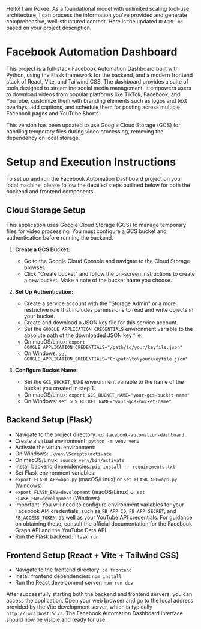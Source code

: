 Hello! I am Pokee. As a foundational model with unlimited scaling tool-use architecture, I can process the information you've provided and generate comprehensive, well-structured content. Here is the updated `README.md` based on your project description.

# Facebook Automation Dashboard

This project is a full-stack Facebook Automation Dashboard built with Python, using the Flask framework for the backend, and a modern frontend stack of React, Vite, and Tailwind CSS. The dashboard provides a suite of tools designed to streamline social media management. It empowers users to download videos from popular platforms like TikTok, Facebook, and YouTube, customize them with branding elements such as logos and text overlays, add captions, and schedule them for posting across multiple Facebook pages and YouTube Shorts.

This version has been updated to use Google Cloud Storage (GCS) for handling temporary files during video processing, removing the dependency on local storage.

# Setup and Execution Instructions

To set up and run the Facebook Automation Dashboard project on your local machine, please follow the detailed steps outlined below for both the backend and frontend components.

## Cloud Storage Setup

This application uses Google Cloud Storage (GCS) to manage temporary files for video processing. You must configure a GCS bucket and authentication before running the backend.

1.  **Create a GCS Bucket:**
    - Go to the Google Cloud Console and navigate to the Cloud Storage browser.
    - Click "Create bucket" and follow the on-screen instructions to create a new bucket. Make a note of the bucket name you choose.

2.  **Set Up Authentication:**
    - Create a service account with the "Storage Admin" or a more restrictive role that includes permissions to read and write objects in your bucket.
    - Create and download a JSON key file for this service account.
    - Set the `GOOGLE_APPLICATION_CREDENTIALS` environment variable to the absolute path of the downloaded JSON key file.
    - On macOS/Linux: `export GOOGLE_APPLICATION_CREDENTIALS="/path/to/your/keyfile.json"`
    - On Windows: `set GOOGLE_APPLICATION_CREDENTIALS="C:\path\to\your\keyfile.json"`

3.  **Configure Bucket Name:**
    - Set the `GCS_BUCKET_NAME` environment variable to the name of the bucket you created in step 1.
    - On macOS/Linux: `export GCS_BUCKET_NAME="your-gcs-bucket-name"`
    - On Windows: `set GCS_BUCKET_NAME="your-gcs-bucket-name"`

## Backend Setup (Flask)

- Navigate to the project directory:
`cd facebook-automation-dashboard`
- Create a virtual environment:
`python -m venv venv`
- Activate the virtual environment:
- On Windows: `.\venv\Scripts\activate`
- On macOS/Linux: `source venv/bin/activate`
- Install backend dependencies:
`pip install -r requirements.txt`
- Set Flask environment variables:
- `export FLASK_APP=app.py` (macOS/Linux) or `set FLASK_APP=app.py` (Windows)
- `export FLASK_ENV=development` (macOS/Linux) or `set FLASK_ENV=development` (Windows)
- Important: You will need to configure environment variables for your Facebook API credentials, such as `FB_APP_ID`, `FB_APP_SECRET`, and `FB_ACCESS_TOKEN`, as well as your YouTube API credentials. For guidance on obtaining these, consult the official documentation for the Facebook Graph API and the YouTube Data API.
- Run the Flask backend:
`flask run`

## Frontend Setup (React + Vite + Tailwind CSS)

- Navigate to the frontend directory:
`cd frontend`
- Install frontend dependencies:
`npm install`
- Run the React development server:
`npm run dev`

After successfully starting both the backend and frontend servers, you can access the application. Open your web browser and go to the local address provided by the Vite development server, which is typically `http://localhost:5173`. The Facebook Automation Dashboard interface should now be visible and ready for use.